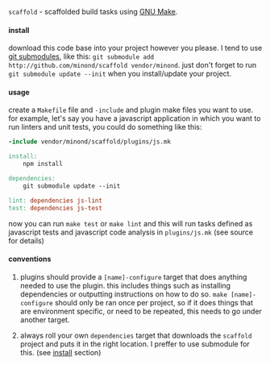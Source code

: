 `scaffold` - scaffolded build tasks using [GNU
Make](http://ftp.gnu.org/old-gnu/Manuals/make-3.79.1/html_chapter/make_1.html).

#### install

download this code base into your project however you please. I tend to use
[git submodules](http://git-scm.com/book/en/v2/Git-Tools-Submodules), like
this: `git submodule add http://github.com/minond/scaffold vendor/minond`. just
don't forget to run `git submodule update --init` when you install/update
your project.

#### usage

create a `Makefile` file and `-include` and plugin make files you want to use.
for example, let's say you have a javascript application in which you want to
run linters and unit tests, you could do something like this:

```Makefile
-include vendor/minond/scaffold/plugins/js.mk

install:
	npm install

dependencies:
	git submodule update --init

lint: dependencies js-lint
test: dependencies js-test
```

now you can run `make test` or `make lint` and this will run tasks defined as
javascript tests and javascript code analysis in `plugins/js.mk` (see source
for details)

#### conventions

1. plugins should provide a `[name]-configure` target that does anything needed
   to use the plugin. this includes things such as installing dependencies
   or outputting instructions on how to do so. `make [name]-configure` should
   only be ran once per project, so if it does things that are environment
   specific, or need to be repeated, this needs to go under another target.

2. always roll your own `dependencies` target that downloads the `scaffold`
   project and puts it in the right location. I preffer to use submodule for
   this. (see [install](#install) section)
